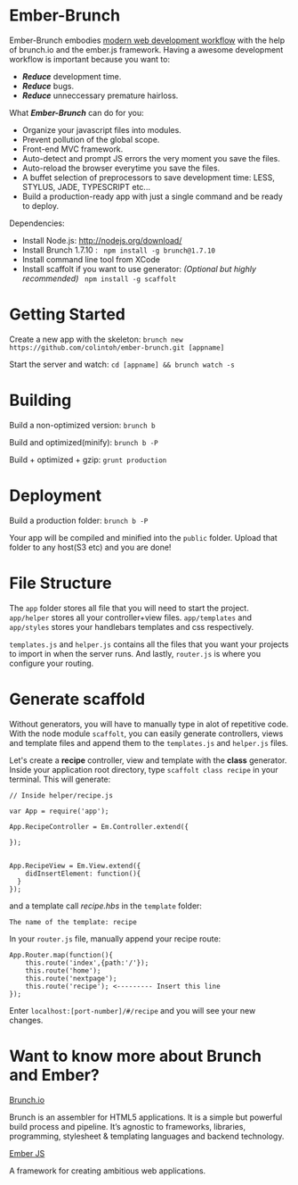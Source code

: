 Ember-Brunch
============

Ember-Brunch embodies [modern web development workflow](http://www.youtube.com/watch?v=vDbbz-BdyYc) with the help of brunch.io and the ember.js framework. Having a awesome development workflow is important because you want to:

- ***Reduce*** development time.
- ***Reduce*** bugs.
- ***Reduce*** unneccessary premature hairloss.

What ***Ember-Brunch*** can do for you:

- Organize your javascript files into modules.
- Prevent pollution of the global scope.
- Front-end MVC framework.
- Auto-detect and prompt JS errors the very moment you save the files.
- Auto-reload the browser everytime you save the files.
- A buffet selection of preprocessors to save development time: LESS, STYLUS, JADE, TYPESCRIPT etc...
- Build a production-ready app with just a single command and be ready to deploy.


Dependencies:

  - Install Node.js: http://nodejs.org/download/
  - Install Brunch 1.7.10 : ``` npm install -g brunch@1.7.10```
  - Install command line tool from XCode
  - Install scaffolt if you want to use generator: *(Optional but highly recommended)* ``` npm install -g scaffolt```

Getting Started
===========

Create a new app with the skeleton:
```brunch new https://github.com/colintoh/ember-brunch.git [appname] ```

Start the server and watch:
```cd [appname] && brunch watch -s```

Building
========
Build a non-optimized version:
```brunch b```

Build and optimized(minify):
```brunch b -P```

Build + optimized + gzip:
```grunt production```


Deployment
===========
Build a production folder:
```brunch b -P```

Your app will be compiled and minified into the  ```public``` folder. Upload that folder to any host(S3 etc) and you are done!


File Structure
==============

The ```app``` folder stores all file that you will need to start the project. ```app/helper``` stores all your controller+view files. ```app/templates``` and ```app/styles``` stores your handlebars templates and css respectively.

```templates.js``` and ```helper.js``` contains all the files that you want your projects to import in when the server runs. And lastly, ```router.js``` is where you configure your routing.

Generate scaffold
==================
Without generators, you will have to manually type in alot of repetitive code. With the node module ```scaffolt```, you can easily generate controllers, views and template files and append them to the ```templates.js``` and ```helper.js``` files.

Let's create a **recipe** controller, view and template with the **class** generator.
Inside your application root directory, type ```scaffolt class recipe``` in your terminal. This will generate:

    // Inside helper/recipe.js

    var App = require('app');

    App.RecipeController = Em.Controller.extend({

    });


    App.RecipeView = Em.View.extend({
        didInsertElement: function(){
      }
    });

and a template call *recipe.hbs* in the ```template``` folder:

    The name of the template: recipe

In your ```router.js``` file, manually append your recipe route:

    App.Router.map(function(){
        this.route('index',{path:'/'});
        this.route('home');
        this.route('nextpage');
        this.route('recipe'); <--------- Insert this line
    });

Enter ```localhost:[port-number]/#/recipe``` and you will see your new changes.


Want to know more about Brunch and Ember?
=================================

[Brunch.io](http://brunch.io/)

Brunch is an assembler for HTML5 applications. It is a simple but powerful build process and pipeline. It’s agnostic to frameworks, libraries, programming, stylesheet & templating languages and backend technology.

[Ember JS](http://emberjs.com/)

A framework for creating ambitious web applications.
